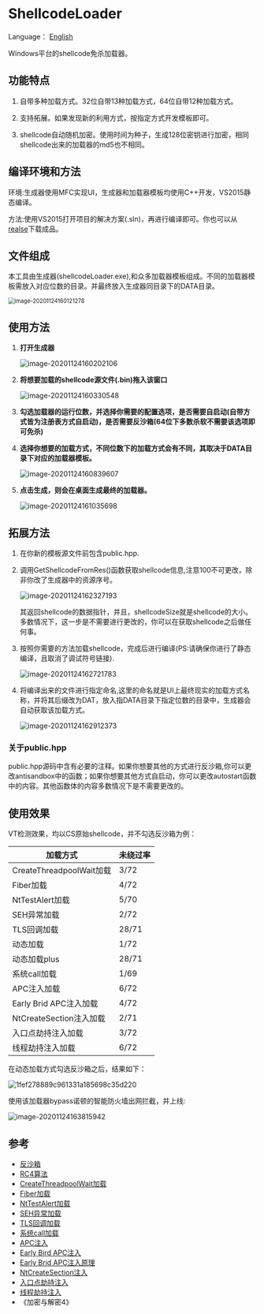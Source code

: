 # ShellcodeLoader

Language： [English](Readme.md) 

Windows平台的shellcode免杀加载器。

## 功能特点

1. 自带多种加载方式。32位自带13种加载方式，64位自带12种加载方式。

2. 支持拓展。如果发现新的利用方式，按指定方式开发模板即可。

3. shellcode自动随机加密。使用时间为种子，生成128位密钥进行加密，相同shellcode出来的加载器的md5也不相同。

   

## 编译环境和方法

   环境:生成器使用MFC实现UI，生成器和加载器模板均使用C++开发，VS2015静态编译。

   方法:使用VS2015打开项目的解决方案(.sln)，再进行编译即可。你也可以从[realse](https://github.com/knownsec/shellcodeloader/releases/)下载成品。



## 文件组成

  本工具由生成器(shellcodeLoader.exe),和众多加载器模板组成。不同的加载器模板需放入对应位数的目录。并最终放入生成器同目录下的DATA目录。

<img src="Readme.assets/image-20201124160121278.png" alt="image-20201124160121278" style="zoom:80%;" />



## 使用方法

1. **打开生成器**

   ![image-20201124160202106](Readme.assets/image-20201124160202106.png)

   

2. **将想要加载的shellcode源文件(.bin)拖入该窗口**

   ![image-20201124160330548](Readme.assets/image-20201124160330548.png)

   

3. **勾选加载器的运行位数，并选择你需要的配置选项，是否需要自启动(自带方式皆为注册表方式自启动)，是否需要反沙箱(64位下多数杀软不需要该选项即可免杀)**

   

4. **选择你想要的加载方式，不同位数下的加载方式会有不同，其取决于DATA目录下对应的加载器模板。**

   ![image-20201124160839607](Readme.assets/image-20201124160839607.png)

   

5. **点击生成，则会在桌面生成最终的加载器。**

   ![image-20201124161035698](Readme.assets/image-20201124161035698.png)

## 拓展方法

1. 在你新的模板源文件前包含public.hpp.

   

2. 调用GetShellcodeFromRes()函数获取shellcode信息,注意100不可更改，除非你改了生成器中的资源序号。

   ![image-20201124162327193](Readme.assets/image-20201124162327193.png)

   其返回shellcode的数据指针，并且，shellcodeSize就是shellcode的大小。多数情况下，这一步是不需要进行更改的，你可以在获取shellcode之后做任何事。

   

3. 按照你需要的方法加载shellcode，完成后进行编译(PS:请确保你进行了静态编译，且取消了调试符号链接).

   ![image-20201124162721783](Readme.assets/image-20201124162721783.png)

   

4. 将编译出来的文件进行指定命名,这里的命名就是UI上最终现实的加载方式名称，并将其后缀改为DAT，放入指DATA目录下指定位数的目录中，生成器会自动获取该加载方式。

   ![image-20201124162912373](Readme.assets/image-20201124162912373.png)

   

###  关于public.hpp

  public.hpp源码中含有必要的注释。如果你想要其他的方式进行反沙箱,你可以更改antisandbox中的函数；如果你想要其他方式自启动，你可以更改autostart函数中的内容。其他函数体的内容多数情况下是不需要更改的。



## 使用效果

VT检测效果，均以CS原始shellcode，并不勾选反沙箱为例：

| 加载方式                 | 未绕过率 |
| ------------------------ | -------- |
| CreateThreadpoolWait加载 | 3/72     |
| Fiber加载                | 4/72     |
| NtTestAlert加载          | 5/70     |
| SEH异常加载              | 2/72     |
| TLS回调加载              | 28/71    |
| 动态加载                 | 1/72     |
| 动态加载plus             | 28/71    |
| 系统call加载             | 1/69     |
| APC注入加载              | 6/72     |
| Early Brid APC注入加载   | 4/72     |
| NtCreateSection注入加载  | 2/71     |
| 入口点劫持注入加载       | 3/72     |
| 线程劫持注入加载         | 6/72     |

在动态加载方式勾选反沙箱之后，结果如下：

![1fef278889c961331a185698c35d220](Readme.assets/1fef278889c961331a185698c35d220.png)



使用该加载器bypass诺顿的智能防火墙出网拦截，并上线:

![image-20201124163815942](Readme.assets/image-20201124163815942.png)



## 参考

- [反沙箱](https://0xpat.github.io/Malware_development_part_2/)
- [RC4算法](https://www.52pojie.cn/thread-800115-1-1.html)
- [CreateThreadpoolWait加载](https://www.ired.team/offensive-security/code-injection-process-injection/shellcode-execution-via-createthreadpoolwait)
- [Fiber加载](https://www.ired.team/offensive-security/code-injection-process-injection/executing-shellcode-with-createfiber)
- [NtTestAlert加载](https://www.ired.team/offensive-security/code-injection-process-injection/shellcode-execution-in-a-local-process-with-queueuserapc-and-nttestalert)
- [SEH异常加载](https://idiotc4t.com/code-and-dll-process-injection/seh-code-execute)
- [TLS回调加载](https://idiotc4t.com/code-and-dll-process-injection/tls-code-execute)
- [系统call加载](https://modexp.wordpress.com/2020/06/01/syscalls-disassembler/)
- [APC注入](https://www.ired.team/offensive-security/code-injection-process-injection/apc-queue-code-injection)
- [Early Bird APC注入](https://www.ired.team/offensive-security/code-injection-process-injection/early-bird-apc-queue-code-injection)
- [Early Brid APC注入原理](https://www.ired.team/offensive-security/code-injection-process-injection/early-bird-apc-queue-code-injection)
- [NtCreateSection注入](https://www.ired.team/offensive-security/code-injection-process-injection/ntcreatesection-+-ntmapviewofsection-code-injection)
- [入口点劫持注入](https://www.ired.team/offensive-security/code-injection-process-injection/addressofentrypoint-code-injection-without-virtualallocex-rwx)
- [线程劫持注入](https://idiotc4t.com/code-and-dll-process-injection/setcontext-hijack-thread)
- 《加密与解密4》
